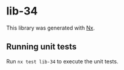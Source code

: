 # lib-34

This library was generated with [Nx](https://nx.dev).

## Running unit tests

Run `nx test lib-34` to execute the unit tests.
